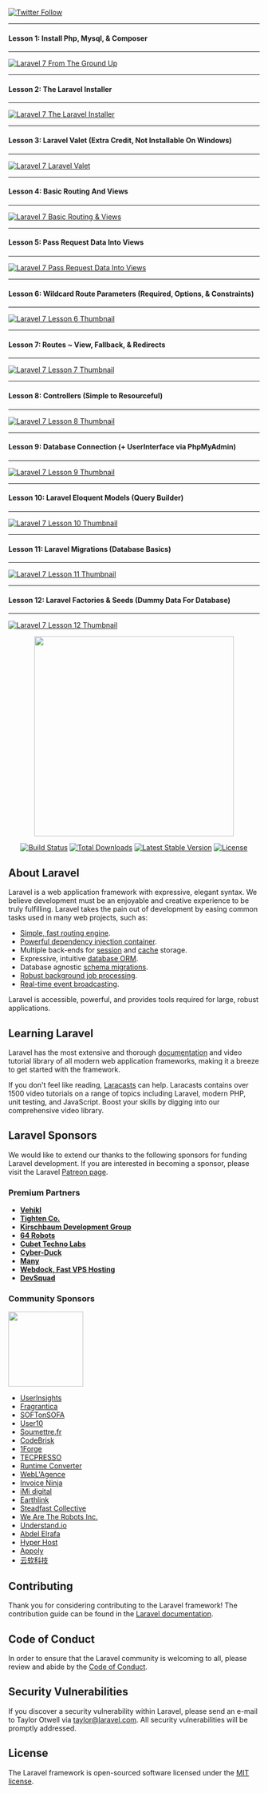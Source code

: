 [![Twitter Follow](https://img.shields.io/twitter/follow/cleancodestudio.svg?style=social)](https://twitter.com/cleancodestudio) 

---

#### Lesson 1: Install Php, Mysql, & Composer

---

[![Laravel 7 From The Ground Up](https://i.ytimg.com/vi/R6qMg3lhLco/hqdefault.jpg?sqp=-oaymwEXCNACELwBSFryq4qpAwkIARUAAIhCGAE=&rs=AOn4CLB1mGIOWrpvZShl7fyZpaBZmr8LAQ)](https://www.youtube.com/watch?v=R6qMg3lhLco)


---

#### Lesson 2: The Laravel Installer

---

[![Laravel 7 The Laravel Installer](https://i.ytimg.com/vi/N8mSAJk_JQI/hqdefault.jpg?sqp=-oaymwEYCKgBEF5IVfKriqkDCwgBFQAAiEIYAXAB&rs=AOn4CLCol4ku_HYaXUPK1pnlVsxzxcLjwQ.jpg)](https://www.youtube.com/watch?v=N8mSAJk_JQI&list=PLNuh5_K9dfQ19qdctqBIhpLttnLo3QYi0&index=2)


---

#### Lesson 3: Laravel Valet (Extra Credit, Not Installable On Windows)

---

[![Laravel 7 Laravel Valet](https://i.ytimg.com/vi/VUinIGTR60w/hqdefault.jpg?sqp=-oaymwEYCKgBEF5IVfKriqkDCwgBFQAAiEIYAXAB&rs=AOn4CLCtBw-WK1UiOsRgtAEY61lOddTlUQ.jpg)](https://www.youtube.com/watch?v=N8mSAJk_JQI&list=PLNuh5_K9dfQ19qdctqBIhpLttnLo3QYi0&index=3)

---

#### Lesson 4: Basic Routing And Views

---

[![Laravel 7 Basic Routing & Views](https://i.ytimg.com/vi/edyf-JMW6vM/hqdefault.jpg?sqp=-oaymwEYCKgBEF5IVfKriqkDCwgBFQAAiEIYAXAB&rs=AOn4CLBC5ss0PLChme2VK9pPgv1vGvj9TQ.jpg)](https://www.youtube.com/watch?v=edyf-JMW6vM&list=PLNuh5_K9dfQ19qdctqBIhpLttnLo3QYi0&index=5&t=0s)


---

#### Lesson 5: Pass Request Data Into Views 

---

[![Laravel 7 Pass Request Data Into Views](https://i.ytimg.com/vi/LBWb0wKQDp8/hqdefault.jpg?sqp=-oaymwEYCKgBEF5IVfKriqkDCwgBFQAAiEIYAXAB&rs=AOn4CLA5p0uM6SkiEB5CSvyuu2lJ_XHrtA.jpg)](https://www.youtube.com/watch?v=LBWb0wKQDp8&list=PLNuh5_K9dfQ19qdctqBIhpLttnLo3QYi0&index=5)

---

#### Lesson 6: Wildcard Route Parameters (Required, Options, & Constraints)

---
[![Laravel 7 Lesson 6 Thumbnail](https://i.ytimg.com/vi/KGz6jLUvfvU/hqdefault.jpg?sqp=-oaymwEYCKgBEF5IVfKriqkDCwgBFQAAiEIYAXAB&rs=AOn4CLDy7yf-705NiZIMV-XWWCMpVm74Gw.jpg)](https://www.youtube.com/watch?v=KGz6jLUvfvU&list=PLNuh5_K9dfQ19qdctqBIhpLttnLo3QYi0&index=7&t=0s)


---

#### Lesson 7: Routes ~ View, Fallback, & Redirects

---
[![Laravel 7 Lesson 7 Thumbnail](https://i.ytimg.com/vi/Coyz2XssnwM/hqdefault.jpg?sqp=-oaymwEYCKgBEF5IVfKriqkDCwgBFQAAiEIYAXAB&rs=AOn4CLDAJX9PMhB_uSgG7J9YPBkLlAKz0g.jpg)](https://www.youtube.com/watch?v=Coyz2XssnwM&list=PLNuh5_K9dfQ19qdctqBIhpLttnLo3QYi0&index=8)


---

#### Lesson 8: Controllers (Simple to Resourceful)

---

[![Laravel 7 Lesson 8 Thumbnail](https://i.ytimg.com/vi/x90WXxY6kPo/hqdefault.jpg?sqp=-oaymwEYCKgBEF5IVfKriqkDCwgBFQAAiEIYAXAB&rs=AOn4CLAlaFK3g-C3mGMVQnptsDEfz87vzA)](https://www.youtube.com/watch?v=x90WXxY6kPo&list=PLNuh5_K9dfQ19qdctqBIhpLttnLo3QYi0&index=9)


---

#### Lesson 9: Database Connection (+ UserInterface via PhpMyAdmin)

---

[![Laravel 7 Lesson 9 Thumbnail](https://i.ytimg.com/vi/ij4ZhDiibXY/hqdefault.jpg?sqp=-oaymwEYCKgBEF5IVfKriqkDCwgBFQAAiEIYAXAB&rs=AOn4CLAVVe_1M9u9K8QPHNkwljJm3sMALA.jpg)](https://www.youtube.com/watch?v=ij4ZhDiibXY&list=PLNuh5_K9dfQ19qdctqBIhpLttnLo3QYi0&index=10)



---

#### Lesson 10: Laravel Eloquent Models (Query Builder)

---

[![Laravel 7 Lesson 10 Thumbnail](https://i.ytimg.com/vi/gtk_cE5tVdE/hqdefault.jpg?sqp=-oaymwEYCKgBEF5IVfKriqkDCwgBFQAAiEIYAXAB&rs=AOn4CLC8LJktu7uKH0SlUAeVGchmEw2gGQ.jpg)](https://www.youtube.com/watch?v=gtk_cE5tVdE&list=PLNuh5_K9dfQ19qdctqBIhpLttnLo3QYi0&index=11&t=0s)

---

#### Lesson 11: Laravel Migrations (Database Basics)

---

[![Laravel 7 Lesson 11 Thumbnail](https://i.ytimg.com/vi/2_lMV1laDoU/hqdefault.jpg?sqp=-oaymwEYCKgBEF5IVfKriqkDCwgBFQAAiEIYAXAB&rs=AOn4CLDFzwEkdSTHM2Kh0U5tbZXyoZwsEA.jpg)](https://www.youtube.com/watch?v=2_lMV1laDoU&list=PLNuh5_K9dfQ19qdctqBIhpLttnLo3QYi0&index=12&t=0s)


---

#### Lesson 12: Laravel Factories & Seeds (Dummy Data For Database)

---

[![Laravel 7 Lesson 12 Thumbnail](https://i.ytimg.com/vi/FbARge88vjk/hqdefault.jpg?sqp=-oaymwEYCKgBEF5IVfKriqkDCwgBFQAAiEIYAXAB&rs=AOn4CLArt9dH7IMOUDZxFmK_CW48fDEOKA.jpg)](https://www.youtube.com/watch?v=FbARge88vjk&list=PLNuh5_K9dfQ19qdctqBIhpLttnLo3QYi0&index=13)


<p align="center"><img src="https://res.cloudinary.com/dtfbvvkyp/image/upload/v1566331377/laravel-logolockup-cmyk-red.svg" width="400"></p>

<p align="center">
<a href="https://travis-ci.org/laravel/framework"><img src="https://travis-ci.org/laravel/framework.svg" alt="Build Status"></a>
<a href="https://packagist.org/packages/laravel/framework"><img src="https://poser.pugx.org/laravel/framework/d/total.svg" alt="Total Downloads"></a>
<a href="https://packagist.org/packages/laravel/framework"><img src="https://poser.pugx.org/laravel/framework/v/stable.svg" alt="Latest Stable Version"></a>
<a href="https://packagist.org/packages/laravel/framework"><img src="https://poser.pugx.org/laravel/framework/license.svg" alt="License"></a>
</p>

## About Laravel

Laravel is a web application framework with expressive, elegant syntax. We believe development must be an enjoyable and creative experience to be truly fulfilling. Laravel takes the pain out of development by easing common tasks used in many web projects, such as:

- [Simple, fast routing engine](https://laravel.com/docs/routing).
- [Powerful dependency injection container](https://laravel.com/docs/container).
- Multiple back-ends for [session](https://laravel.com/docs/session) and [cache](https://laravel.com/docs/cache) storage.
- Expressive, intuitive [database ORM](https://laravel.com/docs/eloquent).
- Database agnostic [schema migrations](https://laravel.com/docs/migrations).
- [Robust background job processing](https://laravel.com/docs/queues).
- [Real-time event broadcasting](https://laravel.com/docs/broadcasting).

Laravel is accessible, powerful, and provides tools required for large, robust applications.

## Learning Laravel

Laravel has the most extensive and thorough [documentation](https://laravel.com/docs) and video tutorial library of all modern web application frameworks, making it a breeze to get started with the framework.

If you don't feel like reading, [Laracasts](https://laracasts.com) can help. Laracasts contains over 1500 video tutorials on a range of topics including Laravel, modern PHP, unit testing, and JavaScript. Boost your skills by digging into our comprehensive video library.

## Laravel Sponsors

We would like to extend our thanks to the following sponsors for funding Laravel development. If you are interested in becoming a sponsor, please visit the Laravel [Patreon page](https://patreon.com/taylorotwell).

### Premium Partners

- **[Vehikl](https://vehikl.com/)**
- **[Tighten Co.](https://tighten.co)**
- **[Kirschbaum Development Group](https://kirschbaumdevelopment.com)**
- **[64 Robots](https://64robots.com)**
- **[Cubet Techno Labs](https://cubettech.com)**
- **[Cyber-Duck](https://cyber-duck.co.uk)**
- **[Many](https://www.many.co.uk)**
- **[Webdock, Fast VPS Hosting](https://www.webdock.io/en)**
- **[DevSquad](https://devsquad.com)**

### Community Sponsors

<a href="https://op.gg"><img src="http://opgg-static.akamaized.net/icon/t.rectangle.png" width="150"></a>

- [UserInsights](https://userinsights.com)
- [Fragrantica](https://www.fragrantica.com)
- [SOFTonSOFA](https://softonsofa.com/)
- [User10](https://user10.com)
- [Soumettre.fr](https://soumettre.fr/)
- [CodeBrisk](https://codebrisk.com)
- [1Forge](https://1forge.com)
- [TECPRESSO](https://tecpresso.co.jp/)
- [Runtime Converter](http://runtimeconverter.com/)
- [WebL'Agence](https://weblagence.com/)
- [Invoice Ninja](https://www.invoiceninja.com)
- [iMi digital](https://www.imi-digital.de/)
- [Earthlink](https://www.earthlink.ro/)
- [Steadfast Collective](https://steadfastcollective.com/)
- [We Are The Robots Inc.](https://watr.mx/)
- [Understand.io](https://www.understand.io/)
- [Abdel Elrafa](https://abdelelrafa.com)
- [Hyper Host](https://hyper.host)
- [Appoly](https://www.appoly.co.uk)
- [云软科技](http://www.yunruan.ltd/)

## Contributing

Thank you for considering contributing to the Laravel framework! The contribution guide can be found in the [Laravel documentation](https://laravel.com/docs/contributions).

## Code of Conduct

In order to ensure that the Laravel community is welcoming to all, please review and abide by the [Code of Conduct](https://laravel.com/docs/contributions#code-of-conduct).

## Security Vulnerabilities

If you discover a security vulnerability within Laravel, please send an e-mail to Taylor Otwell via [taylor@laravel.com](mailto:taylor@laravel.com). All security vulnerabilities will be promptly addressed.

## License

The Laravel framework is open-sourced software licensed under the [MIT license](https://opensource.org/licenses/MIT).
